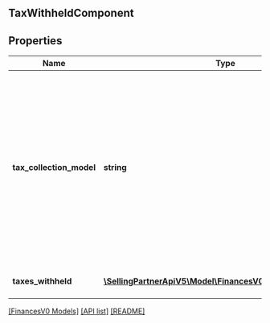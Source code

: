## TaxWithheldComponent

## Properties

Name | Type | Description | Notes
------------ | ------------- | ------------- | -------------
**tax_collection_model** | **string** | The tax collection model applied to the item.<br><br>Possible values:<br><br>* MarketplaceFacilitator - Tax is withheld and remitted to the taxing authority by Amazon on behalf of the seller.<br><br>* Standard - Tax is paid to the seller and not remitted to the taxing authority by Amazon. | [optional]
**taxes_withheld** | [**\SellingPartnerApiV5\Model\FinancesV0\ChargeComponent[]**](ChargeComponent.md) | A list of charge information on the seller's account. | [optional]

[[FinancesV0 Models]](../) [[API list]](../../Api) [[README]](../../../README.md)
